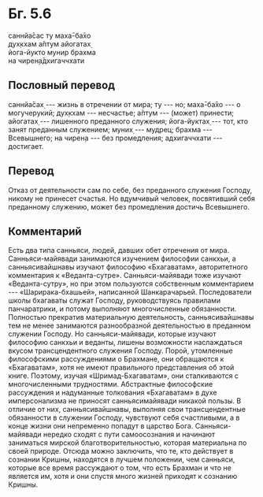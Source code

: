 # Бг. 5.6
саннйа̄сас ту маха̄-ба̄хо<br/>
дух̣кхам а̄птум айогатах̣<br/>
йога-йукто мунир брахма<br/>
на чирен̣а̄дхигаччхати
## Пословный перевод

саннйа̄сах̣ --- жизнь в отречении от мира; ту --- но; маха̄-ба̄хо --- о
могучерукий; дух̣кхам --- несчастье; а̄птум --- (может) принести; айогатах̣
--- лишенного преданного служения; йога-йуктах̣ --- тот, кто занят
преданным служением; муних̣ --- мудрец; брахма --- Всевышнего; на чирен̣а
--- без промедления; адхигаччхати --- достигает.

## Перевод

Отказ от деятельности сам по себе, без преданного служения Господу,
никому не принесет счастья. Но вдумчивый человек, посвятивший себя
преданному служению, может без промедления достичь Всевышнего.

## Комментарий

Есть два типа санньяси, людей, давших обет отречения от мира.
Санньяси-майявади занимаются изучением философии санкхьи, а
санньясивайшнавы изучают философию «Бхагаватам», авторитетного
комментария к «Веданта-сутре». Санньяси-майявади тоже изучают
«Веданта-сутру», но при этом пользуются собственным комментарием ---
«Шарирака-бхашьей», написанной Шанкарачарьей. Последователи школы
бхагаваты служат Господу, руководствуясь правилами панчаратрики, и
потому выполняют многочисленные обязанности. Полностью прекратив
материальную деятельность, санньясивайшнавы тем не менее занимаются
разнообразной деятельностью в преданном служении Господу. Но
санньяси-майявади, которые изучают философию санкхьи и веданты, лишены
возможности наслаждаться вкусом трансцендентного служения Господу.
Порой, утомленные философскими рассуждениями о Брахмане, они обращаются
к «Бхагаватам», хотя не имеют правильного представления об этой книге.
Поэтому, изучая «Шримад-Бхагаватам», они сталкиваются с многочисленными
трудностями. Абстрактные философские рассуждения и надуманные толкования
«Бхагаватам» в духе имперсонализма не приносят санньясимайявади никакой
пользы. В отличие от них, санньясивайшнавы, выполняя свои
трансцендентные обязанности в служении Господу, чувствуют себя
счастливыми, а в конце жизни они непременно попадут в царство Бога.
Санньяси-майявади нередко сходят с пути самоосознания и начинают
заниматься мирской благотворительностью, которая материальна по своей
природе. Отсюда можно заключить, что те, кто действует в сознании
Кришны, находятся в лучшем положении, чем санньяси, которые все время
рассуждают о том, что есть Брахман и что не является им, хотя и они
спустя много жизней приходят к сознанию Кришны.
